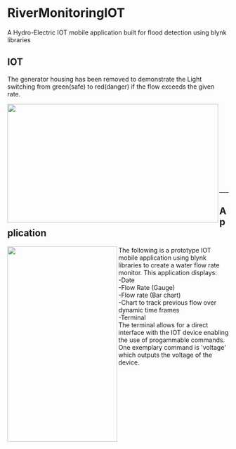 # RiverMonitoringIOT
A Hydro-Electric IOT mobile application built for flood detection using blynk libraries

## IOT

The generator housing has been removed to demonstrate the Light switching from green(safe) to red(danger) if the flow exceeds the given rate.

<img src="https://github.com/declanoconnor/RiverMonitoringIOT/blob/master/Video25032019133053.gif" width="480" height="270" align="left">
</br></br></br></br></br></br></br></br></br></br></br>

---

## Application

<img src="https://github.com/declanoconnor/RiverMonitoringIOT/blob/master/Video25032019132730.gif" width="250" height="444" align="left">

The following is a prototype IOT mobile application using blynk libraries to create a water flow rate monitor. This application displays:
</br>
-Date
</br>
-Flow Rate (Gauge)
</br>
-Flow rate (Bar chart)
</br>
-Chart to track previous flow over dynamic time frames
</br>
-Terminal
</br>
The terminal allows for a direct interface with the IOT device enabling the use of progammable commands. One exemplary command is 'voltage' which outputs the voltage of the device.
